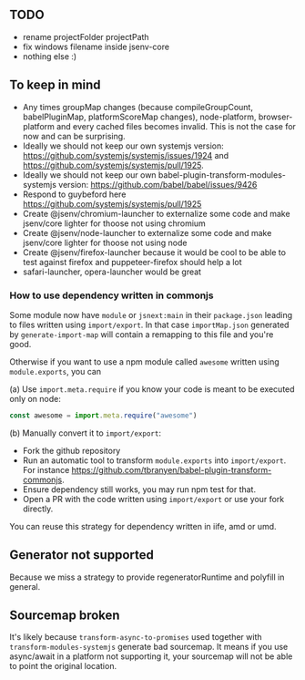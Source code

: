 ## TODO

- rename projectFolder projectPath
- fix windows filename inside jsenv-core
- nothing else :)

## To keep in mind

- Any times groupMap changes (because compileGroupCount, babelPluginMap, platformScoreMap changes),
  node-platform, browser-platform and every cached files becomes invalid.
  This is not the case for now and can be surprising.
- Ideally we should not keep our own systemjs version:
  https://github.com/systemjs/systemjs/issues/1924 and https://github.com/systemjs/systemjs/pull/1925.
- Ideally we should not keep our own babel-plugin-transform-modules-systemjs version: https://github.com/babel/babel/issues/9426
- Respond to guybeford here https://github.com/systemjs/systemjs/pull/1925
- Create @jsenv/chromium-launcher to externalize some code and make
  jsenv/core lighter for thoose not using chromium
- Create @jsenv/node-launcher to externalize some code and make
  jsenv/core lighter for thoose not using node
- Create @jsenv/firefox-launcher because it would be cool
  to be able to test against firefox and puppeteer-firefox should help a lot
- safari-launcher, opera-launcher would be great

### How to use dependency written in commonjs

Some module now have `module` or `jsnext:main` in their `package.json` leading to files written using `import/export`. In that case `importMap.json` generated by `generate-import-map` will contain a remapping to this file and you're good.

Otherwise if you want to use a npm module called `awesome` written using `module.exports`, you can

(a) Use `import.meta.require` if you know your code is meant to be executed only on node:

```js
const awesome = import.meta.require("awesome")
```

(b) Manually convert it to `import/export`:

- Fork the github repository
- Run an automatic tool to transform `module.exports` into `import/export`. For instance https://github.com/tbranyen/babel-plugin-transform-commonjs.
- Ensure dependency still works, you may run npm test for that.
- Open a PR with the code written using `import/export` or use your fork directly.

You can reuse this strategy for dependency written in iife, amd or umd.

## Generator not supported

Because we miss a strategy to provide regeneratorRuntime and polyfill in general.

## Sourcemap broken

It's likely because `transform-async-to-promises` used together with `transform-modules-systemjs` generate bad sourcemap.
It means if you use async/await in a platform not supporting it, your sourcemap will not be able to point the original location.
